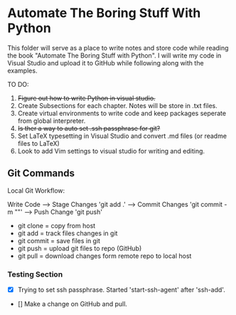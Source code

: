 # Automate The Boring Stuff With Python

This folder will serve as a place to write notes and store code while reading the book "Automate The Boring Stuff with Python".  I will write my code in Visual Studio and upload it to GitHub while following along with the examples. 

TO DO:
1. ~~Figure out how to write Python in visual studio.~~
2. Create Subsections for each chapter. Notes will be store in .txt files. 
3. Create virtual environments to write code and keep packages seperate from global interpreter. 
4. ~~Is ther a way to auto set .ssh passphrase for git?~~ 
5. Set LaTeX typesetting in Visual Studio and convert .md files (or readme files to LaTeX)
6. Look to add Vim settings to visual studio for writing and editing. 


## Git Commands
Local Git Workflow:

Write Code --> Stage Changes 'git add .' --> Commit Changes 'git commit -m ""' --> Push Change 'git push'


- git clone = copy from host
- git add = track files changes in git
- git commit = save files in git
- git push = upload git files to repo (GitHub)
- git pull = download changes form remote repo to local host


### Testing Section
- [X] Trying to set ssh passphrase.  Started 'start-ssh-agent' after 'ssh-add'.
- [] Make a change on GitHub and pull. 